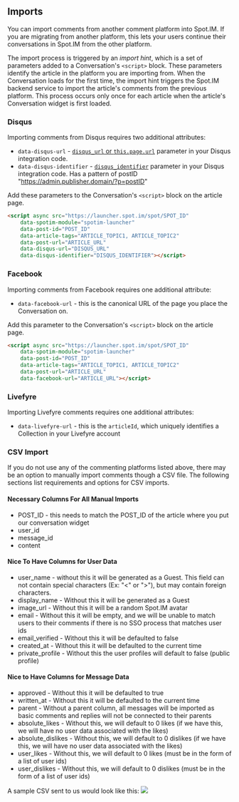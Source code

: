 ## Imports
You can import comments from another comment platform into Spot.IM. If you are migrating from another platform, this lets your users continue their conversations in Spot.IM from the other platform.

The import process is triggered by an _import hint_, which is a set of parameters added to a Conversation's `<script>` block. These parameters identify the article in the platform you are importing from. When the Conversation loads for the first time, the import hint triggers the Spot.IM backend service to import the article's comments from the previous platform. This process occurs only once for each article when the article's Conversation widget is first loaded.

### Disqus
Importing comments from Disqus requires two additional attributes:

- `data-disqus-url` - [`disqus_url` or `this.page.url`](https://help.disqus.com/customer/portal/articles/472098-javascript-configuration-variables#thispageurl) parameter in your Disqus integration code.
- `data-disqus-identifier` - [`disqus_identifier`](https://help.disqus.com/customer/portal/articles/472099-what-is-a-disqus-identifier-) parameter in your Disqus integration code. Has a pattern of postID<whitespace> "https://admin.publisher.domain/?p=postID"

Add these parameters to the Conversation's `<script>` block on the article page.

```html
<script async src="https://launcher.spot.im/spot/SPOT_ID"
    data-spotim-module="spotim-launcher"
    data-post-id="POST_ID"
    data-article-tags="ARTICLE_TOPIC1, ARTICLE_TOPIC2"
    data-post-url="ARTICLE_URL"
    data-disqus-url="DISQUS_URL"
    data-disqus-identifier="DISQUS_IDENTIFIER"></script>
```

### Facebook
Importing comments from Facebook requires one additional attribute:

- `data-facebook-url` - this is the canonical URL of the page you place the Conversation on.

Add this parameter to the Conversation's `<script>` block on the article page.

```html
<script async src="https://launcher.spot.im/spot/SPOT_ID"
    data-spotim-module="spotim-launcher"
    data-post-id="POST_ID"
    data-article-tags="ARTICLE_TOPIC1, ARTICLE_TOPIC2"
    data-post-url="ARTICLE_URL"
    data-facebook-url="ARTICLE_URL"></script>
```

### Livefyre
Importing Livefyre comments requires one additional attributes:

- `data-livefyre-url` - this is the `articleId`, which uniquely identifies a Collection in your Livefyre account

<script async src="https://launcher.spot.im/spot/SPOT_ID"
    data-spotim-module="spotim-launcher"
    data-post-id="POST_ID"
    data-article-tags="ARTICLE_TOPIC1, ARTICLE_TOPIC2"
    data-post-url="ARTICLE_URL"
    data-livefyre-url="ARTICLE_ID"></script>

### CSV Import
If you do not use any of the commenting platforms listed above, there may be an option to manually import comments though a CSV file. The following sections list requirements and options for CSV imports.

#### Necessary Columns For All Manual Imports
* POST_ID - this needs to match the POST_ID of the article where you put our conversation widget
* user_id
* message_id
* content

#### Nice To Have Columns for User Data
* user_name - without this it will be generated as a Guest. This field can not contain special characters (Ex: "<" or ">"), but may contain foreign characters. 
* display_name - Without this it will be generated as a Guest
* image_url - Without this it will be a random Spot.IM avatar
* email - Without this it will be empty, and we will be unable to match users to their comments if there is no SSO process that matches user ids
* email_verified - Without this it will be defaulted to false
* created_at - Without this it will be defaulted to the current time
* private_profile - Without this the user profiles will default to false (public profile)

#### Nice to Have Columns for Message Data
* approved - Without this it will be defaulted to true
* written_at - Without this it will be defaulted to the current time
* parent - Without a parent column, all messages will be imported as basic comments and replies will not be connected to their parents
* absolute_likes - Without this, we will default to 0 likes (if we have this, we will have no user data associated with the likes)
* absolute_dislikes - Without this, we will default to 0 dislikes (if we have this, we will have no user data associated with the likes)
* user_likes - Without this, we will default to 0 likes (must be in the form of a list of user ids)
* user_dislikes - Without this, we will default to 0 dislikes (must be in the form of a list of user ids)

A sample CSV sent to us would look like this:
<img src="https://images.spot.im/image/upload/q_70,fl_lossy,dpr_3,c_limit/v200/19e2755d6af020b7d6d1f36fc9a320ab">

